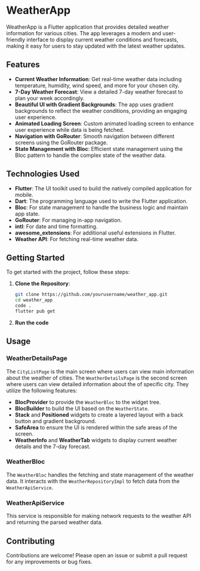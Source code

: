 # WeatherApp

WeatherApp is a Flutter application that provides detailed weather information for various cities. The app leverages a modern and user-friendly interface to display current weather conditions and forecasts, making it easy for users to stay updated with the latest weather updates.

## Features

- **Current Weather Information**: Get real-time weather data including temperature, humidity, wind speed, and more for your chosen city.
- **7-Day Weather Forecast**: View a detailed 7-day weather forecast to plan your week accordingly.
- **Beautiful UI with Gradient Backgrounds**: The app uses gradient backgrounds to reflect the weather conditions, providing an engaging user experience.
- **Animated Loading Screen**: Custom animated loading screen to enhance user experience while data is being fetched.
- **Navigation with GoRouter**: Smooth navigation between different screens using the GoRouter package.
- **State Management with Bloc**: Efficient state management using the Bloc pattern to handle the complex state of the weather data.

## Technologies Used

- **Flutter**: The UI toolkit used to build the natively compiled application for mobile.
- **Dart**: The programming language used to write the Flutter application.
- **Bloc**: For state management to handle the business logic and maintain app state.
- **GoRouter**: For managing in-app navigation.
- **intl**: For date and time formatting.
- **awesome_extensions**: For additional useful extensions in Flutter.
- **Weather API**: For fetching real-time weather data.

## Getting Started

To get started with the project, follow these steps:

1. **Clone the Repository**:
   ```bash
   git clone https://github.com/yourusername/weather_app.git
   cd weather_app
   code .
   flutter pub get
2. **Run the code**


## Usage

### WeatherDetailsPage
The `CityListPage` is the main screen where users can view main information about the weather of cities. 
The `WeatherDetailsPage` is the second screen where users can view detailed information about the of specific city.
They utilize the following features:
- **BlocProvider** to provide the `WeatherBloc` to the widget tree.
- **BlocBuilder** to build the UI based on the `WeatherState`.
- **Stack** and **Positioned** widgets to create a layered layout with a back button and gradient background.
- **SafeArea** to ensure the UI is rendered within the safe areas of the screen.
- **WeatherInfo** and **WeatherTab** widgets to display current weather details and the 7-day forecast.

### WeatherBloc
The `WeatherBloc` handles the fetching and state management of the weather data. It interacts with the `WeatherRepositoryImpl` to fetch data from the `WeatherApiService`.

### WeatherApiService
This service is responsible for making network requests to the weather API and returning the parsed weather data.

## Contributing

Contributions are welcome! Please open an issue or submit a pull request for any improvements or bug fixes.
